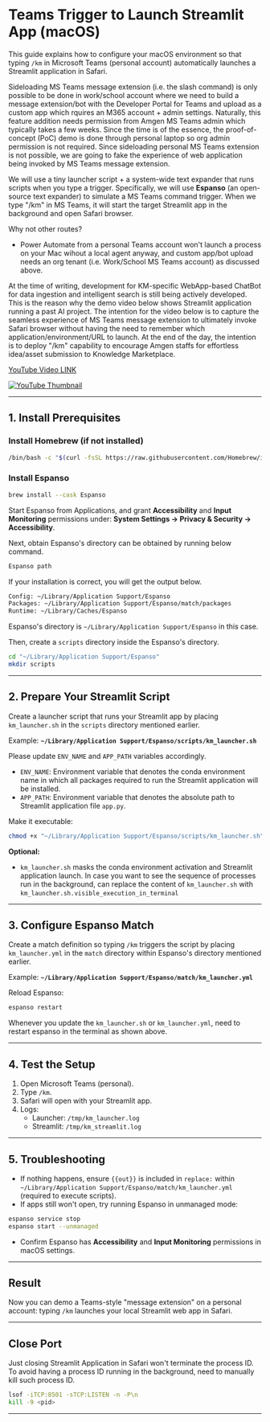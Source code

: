 # Teams Trigger to Launch Streamlit App (macOS)

This guide explains how to configure your macOS environment so that typing `/km` in Microsoft Teams (personal account) automatically launches a Streamlit application in Safari.

Sideloading MS Teams message extension (i.e. the slash command) is only possible to be done in work/school account where we need to build a message extension/bot with the Developer Portal for Teams and upload as a custom app which rquires an M365 account + admin settings. Naturally, this feature addition needs permission from Amgen MS Teams admin which typically takes a few weeks. Since the time is of the essence, the proof-of-concept (PoC) demo is done through personal laptop so org admin permission is not required. Since sideloading personal MS Teams extension is not possible, we are going to fake the experience of web application being invoked by MS Teams message extension. 

We will use a tiny launcher script + a system-wide text expander that runs scripts when you type a trigger. Specifically, we will use **Espanso** (an open-source text expander) to simulate a MS Teams command trigger. When we type "/km" in MS Teams, it will start the target Streamlit app in the background and open Safari browser.

Why not other routes?
- Power Automate from a personal Teams account won't launch a process on your Mac wihout a local agent anyway, and custom app/bot upload needs an org tenant (i.e. Work/School MS Teams account) as discussed above.

At the time of writing, development for KM-specific WebApp-based ChatBot for data ingestion and intelligent search is still being actively developed. This is the reason why the demo video below shows Streamlit application running a past AI project. The intention for the video below is to capture the seamless experience of MS Teams message extension to ultimately invoke Safari browser without having the need to remember which application/environment/URL to launch. At the end of the day, the intention is to deploy "/km" capability to encourage Amgen staffs for effortless idea/asset submission to Knowledge Marketplace.

[YouTube Video LINK](https://youtu.be/4khPg8f5I4E)

[![YouTube Thumbnail](https://img.youtube.com/vi/4khPg8f5I4E/hqdefault.jpg)](https://youtu.be/4khPg8f5I4E)

------------------------------------------------------------------------

## 1. Install Prerequisites

### Install Homebrew (if not installed)

``` bash
/bin/bash -c "$(curl -fsSL https://raw.githubusercontent.com/Homebrew/install/HEAD/install.sh)"
```

### Install Espanso

``` bash
brew install --cask Espanso
```

Start Espanso from Applications, and grant **Accessibility** and **Input Monitoring** permissions under: **System Settings → Privacy & Security → Accessibility**.

Next, obtain Espanso's directory can be obtained by running below command.
```bash
Espanso path
```

If your installation is correct, you will get the output below.
```bash
Config: ~/Library/Application Support/Espanso
Packages: ~/Library/Application Support/Espanso/match/packages
Runtime: ~/Library/Caches/Espanso
```

Espanso's directory is `~/Library/Application Support/Espanso` in this case.

Then, create a `scripts` directory inside the Espanso's directory.
```bash
cd "~/Library/Application Support/Espanso"
mkdir scripts
```

------------------------------------------------------------------------

## 2. Prepare Your Streamlit Script

Create a launcher script that runs your Streamlit app by placing `km_launcher.sh` in the `scripts` directory mentioned earlier.

Example: **`~/Library/Application Support/Espanso/scripts/km_launcher.sh`**

Please update `ENV_NAME` and `APP_PATH` variables accordingly. 
- `ENV_NAME`: Environment variable that denotes the conda environment name in which all packages required to run the Streamlit application will be installed.
- `APP_PATH`: Environment variable that denotes the absolute path to Streamlit application file `app.py`.

Make it executable:

``` bash
chmod +x "~/Library/Application Support/Espanso/scripts/km_launcher.sh"
```

**Optional:**
- `km_launcher.sh` masks the conda environment activation and Streamlit application launch. In case you want to see the sequence of processes run in the background, can replace the content of `km_launcher.sh` with `km_launcher.sh.visible_execution_in_terminal`

------------------------------------------------------------------------

## 3. Configure Espanso Match

Create a match definition so typing `/km` triggers the script by placing `km_launcher.yml` in the `match` directory within Espanso's directory mentioned earlier.

Example: **`~/Library/Application Support/Espanso/match/km_launcher.yml`**

Reload Espanso:

``` bash
espanso restart
```

Whenever you update the `km_launcher.sh` or `km_launcher.yml`, need to restart espanso in the terminal as shown above.


------------------------------------------------------------------------

## 4. Test the Setup

1.  Open Microsoft Teams (personal).
2.  Type `/km`.
3.  Safari will open with your Streamlit app.
4.  Logs:
    -   Launcher: `/tmp/km_launcher.log`
    -   Streamlit: `/tmp/km_streamlit.log`

------------------------------------------------------------------------

## 5. Troubleshooting

-   If nothing happens, ensure `{{out}}` is included in `replace:` within `~/Library/Application Support/Espanso/match/km_launcher.yml` (required to execute scripts).
-   If apps still won't open, try running Espanso in unmanaged mode:
``` bash
espanso service stop
espanso start --unmanaged
```
-   Confirm Espanso has **Accessibility** and **Input Monitoring** permissions in macOS settings.

------------------------------------------------------------------------

## Result

Now you can demo a Teams-style "message extension" on a personal account: typing `/km` launches your local Streamlit web app in Safari.

------------------------------------------------------------------------

## Close Port

Just closing Streamlit Application in Safari won't terminate the process ID. To avoid having a process ID running in the background, need to manually kill such process ID.

```bash
lsof -iTCP:8501 -sTCP:LISTEN -n -P\n
kill -9 <pid>
```

------------------------------------------------------------------------
